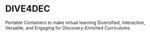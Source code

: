 # DIVE4DEC
Portable Containers to make virtual learning Diversified, Interactive, Versatile, and Engaging for Discovery-Enriched Curriculums.
